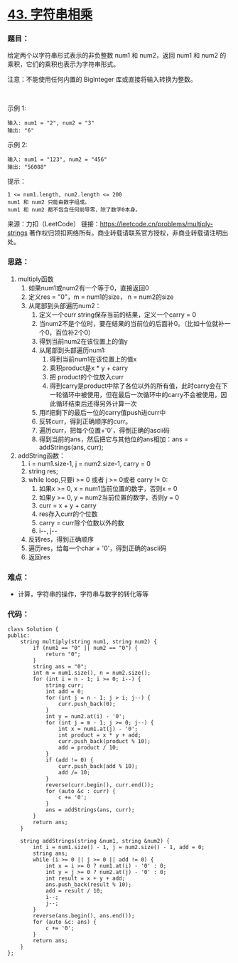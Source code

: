 # [43. 字符串相乘](https://leetcode.cn/problems/multiply-strings/)
### 题目：
给定两个以字符串形式表示的非负整数 num1 和 num2，返回 num1 和 num2 的乘积，它们的乘积也表示为字符串形式。

注意：不能使用任何内置的 BigInteger 库或直接将输入转换为整数。

 

示例 1:
```
输入: num1 = "2", num2 = "3"
输出: "6"
```
示例 2:
```
输入: num1 = "123", num2 = "456"
输出: "56088"
```

提示：
```
1 <= num1.length, num2.length <= 200
num1 和 num2 只能由数字组成。
num1 和 num2 都不包含任何前导零，除了数字0本身。
```
来源：力扣（LeetCode）
链接：https://leetcode.cn/problems/multiply-strings
著作权归领扣网络所有。商业转载请联系官方授权，非商业转载请注明出处。

### 思路：
1. multiply函数
	1. 如果num1或num2有一个等于0，直接返回0
	2. 定义res = "0"，m = num1的size， n = num2的size
	3. 从尾部到头部遍历num2：
		1. 定义一个curr string保存当前的结果，定义一个carry = 0
		2. 当num2不是个位时，要在结果的当前位的后面补0。（比如十位就补一个0，百位补2个0）
		3. 得到当前num2在该位置上的值y
		4. 从尾部到头部遍历num1:
			1. 得到当前num1在该位置上的值x
			2. 乘积product是x * y + carry
			3. 把 product的个位放入curr
			4. 得到carry是product中除了各位以外的所有值，此时carry会在下一轮循环中被使用，但在最后一次循环中的carry不会被使用，因此循环结束后还得另外计算一次
		5. 用if把剩下的最后一位的carry值push进curr中
		6. 反转curr，得到正确顺序的curr。
		7. 遍历curr，把每个位置+'0'，得倒正确的ascii码
		8. 得到当前的ans，然后把它与其他位的ans相加：ans = addStrings(ans, curr);
2. addString函数：
	1. i = num1.size-1, j = num2.size-1, carry = 0
	2. string res;
	3. while loop,只要i >= 0 或者 j >= 0或者 carry != 0:
		1. 如果x >= 0, x = num1当前位置的数字，否则x = 0
		2. 如果y >= 0, y = num2当前位置的数字，否则y = 0
		3. curr = x + y + carry
		4. res存入curr的个位数
		5. carry = curr除个位数以外的数
		6. i--, j--
	4. 反转res，得到正确顺序
	5. 遍历res，给每一个char + '0'，得到正确的ascii码
	6. 返回res


### 难点：
- 计算，字符串的操作，字符串与数字的转化等等

### 代码：  
```
class Solution {
public:
    string multiply(string num1, string num2) {
        if (num1 == "0" || num2 == "0") {
            return "0";
        }
        string ans = "0";
        int m = num1.size(), n = num2.size();
        for (int i = n - 1; i >= 0; i--) {
            string curr;
            int add = 0;
            for (int j = n - 1; j > i; j--) {
                curr.push_back(0);
            }
            int y = num2.at(i) - '0';
            for (int j = m - 1; j >= 0; j--) {
                int x = num1.at(j) - '0';
                int product = x * y + add;
                curr.push_back(product % 10);
                add = product / 10;
            }
            if (add != 0) {
                curr.push_back(add % 10);
                add /= 10;
            }
            reverse(curr.begin(), curr.end());
            for (auto &c : curr) {
                c += '0';
            }
            ans = addStrings(ans, curr);
        }
        return ans;
    }

    string addStrings(string &num1, string &num2) {
        int i = num1.size() - 1, j = num2.size() - 1, add = 0;
        string ans;
        while (i >= 0 || j >= 0 || add != 0) {
            int x = i >= 0 ? num1.at(i) - '0' : 0;
            int y = j >= 0 ? num2.at(j) - '0' : 0;
            int result = x + y + add;
            ans.push_back(result % 10);
            add = result / 10;
            i--;
            j--;
        }
        reverse(ans.begin(), ans.end());
        for (auto &c: ans) {
            c += '0';
        }
        return ans;
    }
};
```
